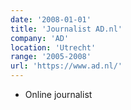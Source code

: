```yaml
---
date: '2008-01-01'
title: 'Journalist AD.nl'
company: 'AD'
location: 'Utrecht'
range: '2005-2008'
url: 'https://www.ad.nl/'
---
```


- Online journalist
